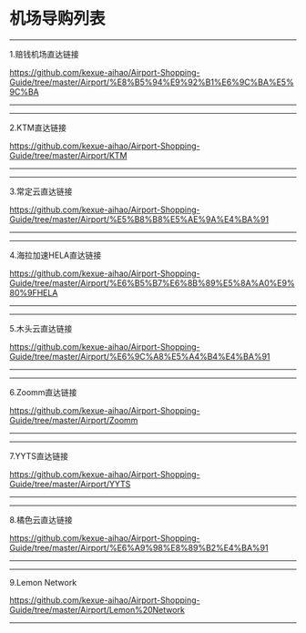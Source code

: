 # 机场导购列表

--------------------------

1.赔钱机场直达链接

https://github.com/kexue-aihao/Airport-Shopping-Guide/tree/master/Airport/%E8%B5%94%E9%92%B1%E6%9C%BA%E5%9C%BA

--------------------------

--------------------------

2.KTM直达链接

https://github.com/kexue-aihao/Airport-Shopping-Guide/tree/master/Airport/KTM

--------------------------

--------------------------

3.常定云直达链接

https://github.com/kexue-aihao/Airport-Shopping-Guide/tree/master/Airport/%E5%B8%B8%E5%AE%9A%E4%BA%91

--------------------------

--------------------------

4.海拉加速HELA直达链接

https://github.com/kexue-aihao/Airport-Shopping-Guide/tree/master/Airport/%E6%B5%B7%E6%8B%89%E5%8A%A0%E9%80%9FHELA

--------------------------

--------------------------

5.木头云直达链接

https://github.com/kexue-aihao/Airport-Shopping-Guide/tree/master/Airport/%E6%9C%A8%E5%A4%B4%E4%BA%91

--------------------------

--------------------------

6.Zoomm直达链接

https://github.com/kexue-aihao/Airport-Shopping-Guide/tree/master/Airport/Zoomm

--------------------------

--------------------------

7.YYTS直达链接

https://github.com/kexue-aihao/Airport-Shopping-Guide/tree/master/Airport/YYTS

--------------------------

--------------------------

8.橘色云直达链接

https://github.com/kexue-aihao/Airport-Shopping-Guide/tree/master/Airport/%E6%A9%98%E8%89%B2%E4%BA%91

--------------------------

--------------------------

9.Lemon Network

https://github.com/kexue-aihao/Airport-Shopping-Guide/tree/master/Airport/Lemon%20Network

--------------------------
